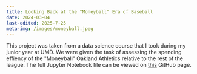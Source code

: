 ```yaml
---
title: Looking Back at the "Moneyball" Era of Baseball
date: 2024-03-04
last-edited: 2025-7-25
meta-img: /images/moneyball.jpeg
---
```


This project was taken from a data science course that I took during my junior year at UMD. We were given the task of assessing the spending effiency of the "Moneyball" Oakland Athletics relative to the rest of the league. The full Jupyter Notebook file can be viewed on [this](https://dhan4043.github.io/mlb-moneyball/index.html) GitHub page.
